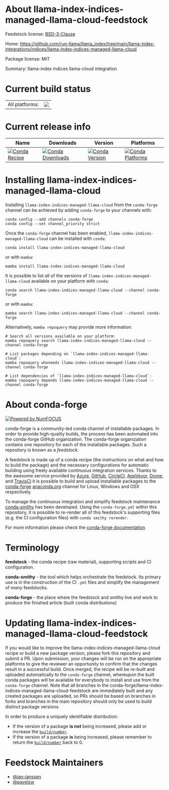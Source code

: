 About llama-index-indices-managed-llama-cloud-feedstock
=======================================================

Feedstock license: [BSD-3-Clause](https://github.com/conda-forge/llama-index-indices-managed-llama-cloud-feedstock/blob/main/LICENSE.txt)

Home: https://github.com/run-llama/llama_index/tree/main/llama-index-integrations/indices/llama-index-indices-managed-llama-cloud

Package license: MIT

Summary: llama-index indices llama-cloud integration

Current build status
====================


<table><tr><td>All platforms:</td>
    <td>
      <a href="https://dev.azure.com/conda-forge/feedstock-builds/_build/latest?definitionId=22091&branchName=main">
        <img src="https://dev.azure.com/conda-forge/feedstock-builds/_apis/build/status/llama-index-indices-managed-llama-cloud-feedstock?branchName=main">
      </a>
    </td>
  </tr>
</table>

Current release info
====================

| Name | Downloads | Version | Platforms |
| --- | --- | --- | --- |
| [![Conda Recipe](https://img.shields.io/badge/recipe-llama--index--indices--managed--llama--cloud-green.svg)](https://anaconda.org/conda-forge/llama-index-indices-managed-llama-cloud) | [![Conda Downloads](https://img.shields.io/conda/dn/conda-forge/llama-index-indices-managed-llama-cloud.svg)](https://anaconda.org/conda-forge/llama-index-indices-managed-llama-cloud) | [![Conda Version](https://img.shields.io/conda/vn/conda-forge/llama-index-indices-managed-llama-cloud.svg)](https://anaconda.org/conda-forge/llama-index-indices-managed-llama-cloud) | [![Conda Platforms](https://img.shields.io/conda/pn/conda-forge/llama-index-indices-managed-llama-cloud.svg)](https://anaconda.org/conda-forge/llama-index-indices-managed-llama-cloud) |

Installing llama-index-indices-managed-llama-cloud
==================================================

Installing `llama-index-indices-managed-llama-cloud` from the `conda-forge` channel can be achieved by adding `conda-forge` to your channels with:

```
conda config --add channels conda-forge
conda config --set channel_priority strict
```

Once the `conda-forge` channel has been enabled, `llama-index-indices-managed-llama-cloud` can be installed with `conda`:

```
conda install llama-index-indices-managed-llama-cloud
```

or with `mamba`:

```
mamba install llama-index-indices-managed-llama-cloud
```

It is possible to list all of the versions of `llama-index-indices-managed-llama-cloud` available on your platform with `conda`:

```
conda search llama-index-indices-managed-llama-cloud --channel conda-forge
```

or with `mamba`:

```
mamba search llama-index-indices-managed-llama-cloud --channel conda-forge
```

Alternatively, `mamba repoquery` may provide more information:

```
# Search all versions available on your platform:
mamba repoquery search llama-index-indices-managed-llama-cloud --channel conda-forge

# List packages depending on `llama-index-indices-managed-llama-cloud`:
mamba repoquery whoneeds llama-index-indices-managed-llama-cloud --channel conda-forge

# List dependencies of `llama-index-indices-managed-llama-cloud`:
mamba repoquery depends llama-index-indices-managed-llama-cloud --channel conda-forge
```


About conda-forge
=================

[![Powered by
NumFOCUS](https://img.shields.io/badge/powered%20by-NumFOCUS-orange.svg?style=flat&colorA=E1523D&colorB=007D8A)](https://numfocus.org)

conda-forge is a community-led conda channel of installable packages.
In order to provide high-quality builds, the process has been automated into the
conda-forge GitHub organization. The conda-forge organization contains one repository
for each of the installable packages. Such a repository is known as a *feedstock*.

A feedstock is made up of a conda recipe (the instructions on what and how to build
the package) and the necessary configurations for automatic building using freely
available continuous integration services. Thanks to the awesome service provided by
[Azure](https://azure.microsoft.com/en-us/services/devops/), [GitHub](https://github.com/),
[CircleCI](https://circleci.com/), [AppVeyor](https://www.appveyor.com/),
[Drone](https://cloud.drone.io/welcome), and [TravisCI](https://travis-ci.com/)
it is possible to build and upload installable packages to the
[conda-forge](https://anaconda.org/conda-forge) [anaconda.org](https://anaconda.org/)
channel for Linux, Windows and OSX respectively.

To manage the continuous integration and simplify feedstock maintenance
[conda-smithy](https://github.com/conda-forge/conda-smithy) has been developed.
Using the ``conda-forge.yml`` within this repository, it is possible to re-render all of
this feedstock's supporting files (e.g. the CI configuration files) with ``conda smithy rerender``.

For more information please check the [conda-forge documentation](https://conda-forge.org/docs/).

Terminology
===========

**feedstock** - the conda recipe (raw material), supporting scripts and CI configuration.

**conda-smithy** - the tool which helps orchestrate the feedstock.
                   Its primary use is in the construction of the CI ``.yml`` files
                   and simplify the management of *many* feedstocks.

**conda-forge** - the place where the feedstock and smithy live and work to
                  produce the finished article (built conda distributions)


Updating llama-index-indices-managed-llama-cloud-feedstock
==========================================================

If you would like to improve the llama-index-indices-managed-llama-cloud recipe or build a new
package version, please fork this repository and submit a PR. Upon submission,
your changes will be run on the appropriate platforms to give the reviewer an
opportunity to confirm that the changes result in a successful build. Once
merged, the recipe will be re-built and uploaded automatically to the
`conda-forge` channel, whereupon the built conda packages will be available for
everybody to install and use from the `conda-forge` channel.
Note that all branches in the conda-forge/llama-index-indices-managed-llama-cloud-feedstock are
immediately built and any created packages are uploaded, so PRs should be based
on branches in forks and branches in the main repository should only be used to
build distinct package versions.

In order to produce a uniquely identifiable distribution:
 * If the version of a package **is not** being increased, please add or increase
   the [``build/number``](https://docs.conda.io/projects/conda-build/en/latest/resources/define-metadata.html#build-number-and-string).
 * If the version of a package **is** being increased, please remember to return
   the [``build/number``](https://docs.conda.io/projects/conda-build/en/latest/resources/define-metadata.html#build-number-and-string)
   back to 0.

Feedstock Maintainers
=====================

* [@jan-janssen](https://github.com/jan-janssen/)
* [@pavelzw](https://github.com/pavelzw/)

